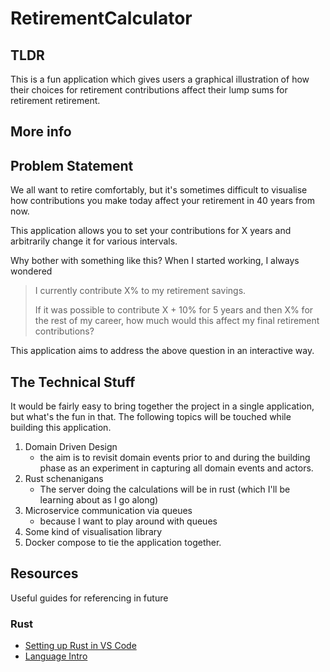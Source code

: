 # RetirementCalculator

## TLDR
This is a fun application which gives users a graphical illustration of how their choices for retirement contributions affect their lump sums for retirement retirement.

## More info

## Problem Statement
We all want to retire comfortably, but it's sometimes difficult to visualise how contributions you make today affect your retirement in 40 years from now.

This application allows you to set your contributions for X years and arbitrarily change it for various intervals.

Why bother with something like this? When I started working, I always wondered
> I currently contribute X% to my retirement
> savings. 
>
> If it was possible to contribute X  + 10% 
> for 5 years and then X% for the rest of my
> career, how much would this affect my final
> retirement contributions?


This application aims to address the above question in an interactive way.

## The Technical Stuff
It would be fairly easy to bring together the project in a single application, but what's the fun in that. The following topics will be touched while building this application. 

1. Domain Driven Design 
    - the aim is to revisit domain events prior to and during the building phase as an experiment in capturing all domain events and actors.
2. Rust schenanigans
    - The server doing the calculations will be in rust (which I'll be learning about as I go along)
3. Microservice communication via queues
    - because I want to play around with queues 
4. Some kind of visualisation library
5. Docker compose to tie the application together.

## Resources

Useful guides for referencing in future

### Rust
- [Setting up Rust in VS Code](https://www.twelve21.io/getting-started-with-rust-on-windows-and-visual-studio-code/#:~:text=Interestingly%20enough%2C%20the%20Rust%20compiler%20requires%20the%20Microsoft,the%20Visual%20Studio%20Build%20Tools%202019%20version%20here.)
- [Language Intro](https://doc.rust-lang.org/book/ch00-00-introduction.html)